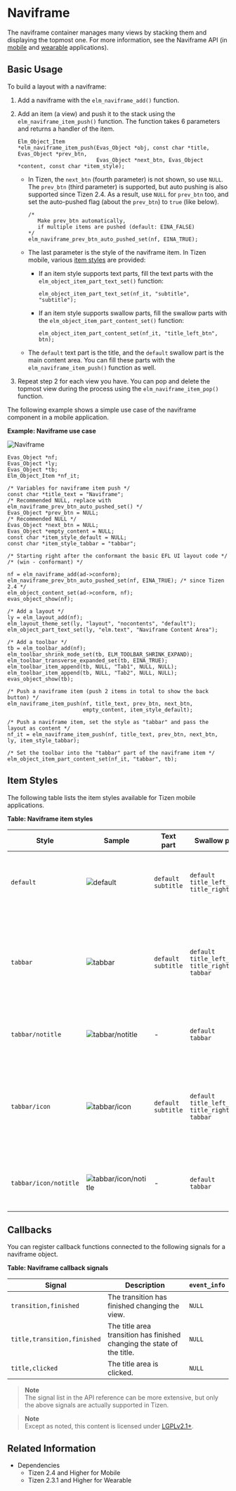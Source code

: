 # Naviframe

The naviframe container manages many views by stacking them and displaying the topmost one. For more information, see the Naviframe API (in [mobile](../../../api/mobile/latest/group__Elm__Naviframe.html) and [wearable](../../../api/wearable/latest/group__Elm__Naviframe.html) applications).

## Basic Usage

To build a layout with a naviframe:

1. Add a naviframe with the `elm_naviframe_add()` function.

2. Add an item (a view) and push it to the stack using the `elm_naviframe_item_push()` function. The function takes 6 parameters and returns a handler of the item.

   ```
   Elm_Object_Item
   *elm_naviframe_item_push(Evas_Object *obj, const char *title, Evas_Object *prev_btn,
                            Evas_Object *next_btn, Evas_Object *content, const char *item_style);
   ```

   - In Tizen, the `next_btn` (fourth parameter) is not shown, so use `NULL`. The `prev_btn` (third parameter) is supported, but auto pushing is also supported since Tizen 2.4. As a result, use `NULL` for `prev_btn` too, and set the auto-pushed flag (about the `prev_btn`) to `true` (like below).

     ```
     /*
        Make prev_btn automatically,
        if multiple items are pushed (default: EINA_FALSE)
     */
     elm_naviframe_prev_btn_auto_pushed_set(nf, EINA_TRUE);
     ```

   - The last parameter is the style of the naviframe item. In Tizen mobile, various [item styles](#item-styles) are provided:

     - If an item style supports text parts, fill the text parts with the `elm_object_item_part_text_set()` function:

       ```
       elm_object_item_part_text_set(nf_it, "subtitle", "subtitle");
       ```

     - If an item style supports swallow parts, fill the swallow parts with the `elm_object_item_part_content_set()` function:

       ```
       elm_object_item_part_content_set(nf_it, "title_left_btn", btn);
       ```

   - The `default` text part is the title, and the `default` swallow part is the main content area. You can fill these parts with the `elm_naviframe_item_push()` function as well.

3. Repeat step 2 for each view you have. You can pop and delete the topmost view during the process using the `elm_naviframe_item_pop()` function.

The following example shows a simple use case of the naviframe component in a mobile application.

**Example: Naviframe use case**

 ![Naviframe](./media/naviframe_mn.png)

```
Evas_Object *nf;
Evas_Object *ly;
Evas_Object *tb;
Elm_Object_Item *nf_it;

/* Variables for naviframe item push */
const char *title_text = "Naviframe";
/* Recommended NULL, replace with elm_naviframe_prev_btn_auto_pushed_set() */
Evas_Object *prev_btn = NULL;
/* Recommended NULL */
Evas_Object *next_btn = NULL;
Evas_Object *empty_content = NULL;
const char *item_style_default = NULL;
const char *item_style_tabbar = "tabbar";

/* Starting right after the conformant the basic EFL UI layout code */
/* (win - conformant) */

nf = elm_naviframe_add(ad->conform);
elm_naviframe_prev_btn_auto_pushed_set(nf, EINA_TRUE); /* since Tizen 2.4 */
elm_object_content_set(ad->conform, nf);
evas_object_show(nf);

/* Add a layout */
ly = elm_layout_add(nf);
elm_layout_theme_set(ly, "layout", "nocontents", "default");
elm_object_part_text_set(ly, "elm.text", "Naviframe Content Area");

/* Add a toolbar */
tb = elm_toolbar_add(nf);
elm_toolbar_shrink_mode_set(tb, ELM_TOOLBAR_SHRINK_EXPAND);
elm_toolbar_transverse_expanded_set(tb, EINA_TRUE);
elm_toolbar_item_append(tb, NULL, "Tab1", NULL, NULL);
elm_toolbar_item_append(tb, NULL, "Tab2", NULL, NULL);
evas_object_show(tb);

/* Push a naviframe item (push 2 items in total to show the back button) */
elm_naviframe_item_push(nf, title_text, prev_btn, next_btn,
                        empty_content, item_style_default);

/* Push a naviframe item, set the style as "tabbar" and pass the layout as content */
nf_it = elm_naviframe_item_push(nf, title_text, prev_btn, next_btn, ly, item_style_tabbar);

/* Set the toolbar into the "tabbar" part of the naviframe item */
elm_object_item_part_content_set(nf_it, "tabbar", tb);
```

## Item Styles

The following table lists the item styles available for Tizen mobile applications.

**Table: Naviframe item styles**

| Style                 | Sample                                   | Text part           | Swallow part                             | Notes                                    |
|---------------------|----------------------------------------|-------------------|----------------------------------------|----------------------------------------|
| `default`             | ![default](./media/naviframe_default.png) | `default`<br>`subtitle` | `default`<br>`title_left_btn`<br>`title_right_btn` | ![default_part_explain](./media/naviframe_part_default.png)1. Text part: `default`<br>2. Text part: `subtitle`<br>3. Swallow part: `default`<br>4. Swallow part: `title_left_btn`<br>5. Swallow part: `title_right_btn` |
| `tabbar`              | ![tabbar](./media/naviframe_tabbar.png) | `default`<br>`subtitle` | `default`<br>`title_left_btn`<br>`title_right_btn`<br>`tabbar` | The `tabbar_with_title` style toolbar can be set into the `tabbar` part.![tabbar_part_explain](./media/naviframe_part_tabbar.png)1. Text part: `default`<br>2. Text part: `subtitle`<br>3. Swallow part: `default`<br>4. Swallow part: `title_left_btn`<br>5. Swallow part: `title_right_btn`<br>6. Swallow part: `tabbar` |
| `tabbar/notitle`      | ![tabbar/notitle](./media/naviframe_tabbar_notitle.png) |           -          | `default`<br>`tabbar`                        | The toolbar can be set into the `tabbar` part.![tabbar_notitle_part_explain](./media/naviframe_part_tabbar_notitle.png)1. Swallow part: `default`<br>2. Swallow part: `tabbar` |
| `tabbar/icon`         | ![tabbar/icon](./media/naviframe_tabbar_icon.png) | `default`<br>`subtitle` | `default`<br>`title_left_btn`<br>`title_right_btn`<br>`tabbar` | The `tabbar_with_title` style toolbar with icons can be set into the `tabbar` part.![tabbar_icon_part_explain](./media/naviframe_part_tabbar_icon.png)1. Text part: `default`<br>2. Text part: `subtitle`<br>3. Swallow part: `default`<br>4. Swallow part: `title_left_btn`<br>5. Swallow part: `title_right_btn`<br>6. Swallow part: `tabbar` |
| `tabbar/icon/notitle` | ![tabbar/icon/notitle](./media/naviframe_tabbar_icon_notitle.png) |         -            | `default`<br>`tabbar`                        | The toolbar with icons can be set into the `tabbar` part.![tabbar_icon_notitle_part_explain](./media/naviframe_part_tabbar_icon_notitle.png)1. Swallow part: `default`<br>2. Swallow part: `tabbar` |

## Callbacks

You can register callback functions connected to the following signals for a naviframe object.

**Table: Naviframe callback signals**

| Signal                      | Description                              | `event_info` |
|---------------------------|----------------------------------------|------------|
| `transition,finished`       | The transition has finished changing the view. | `NULL`       |
| `title,transition,finished` | The title area transition has finished changing the state of the title. | `NULL`       |
| `title,clicked`             | The title area is clicked.               | `NULL`       |

> **Note**  
> The signal list in the API reference can be more extensive, but only the above signals are actually supported in Tizen.

> **Note**  
> Except as noted, this content is licensed under [LGPLv2.1+](http://opensource.org/licenses/LGPL-2.1).

## Related Information
- Dependencies
  - Tizen 2.4 and Higher for Mobile
  - Tizen 2.3.1 and Higher for Wearable

